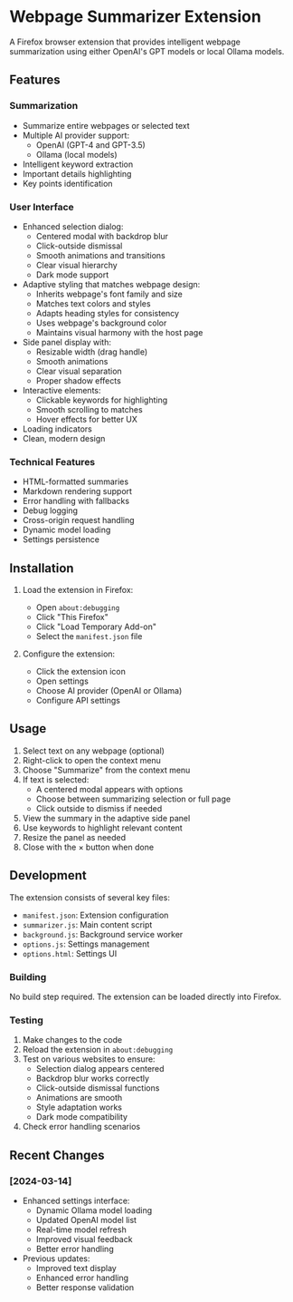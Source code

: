 # Webpage Summarizer Extension

A Firefox browser extension that provides intelligent webpage summarization using either OpenAI's GPT models or local Ollama models.

## Features

### Summarization
- Summarize entire webpages or selected text
- Multiple AI provider support:
  - OpenAI (GPT-4 and GPT-3.5)
  - Ollama (local models)
- Intelligent keyword extraction
- Important details highlighting
- Key points identification

### User Interface
- Enhanced selection dialog:
  - Centered modal with backdrop blur
  - Click-outside dismissal
  - Smooth animations and transitions
  - Clear visual hierarchy
  - Dark mode support
- Adaptive styling that matches webpage design:
  - Inherits webpage's font family and size
  - Matches text colors and styles
  - Adapts heading styles for consistency
  - Uses webpage's background color
  - Maintains visual harmony with the host page
- Side panel display with:
  - Resizable width (drag handle)
  - Smooth animations
  - Clear visual separation
  - Proper shadow effects
- Interactive elements:
  - Clickable keywords for highlighting
  - Smooth scrolling to matches
  - Hover effects for better UX
- Loading indicators
- Clean, modern design

### Technical Features
- HTML-formatted summaries
- Markdown rendering support
- Error handling with fallbacks
- Debug logging
- Cross-origin request handling
- Dynamic model loading
- Settings persistence

## Installation

1. Load the extension in Firefox:
   - Open `about:debugging`
   - Click "This Firefox"
   - Click "Load Temporary Add-on"
   - Select the `manifest.json` file

2. Configure the extension:
   - Click the extension icon
   - Open settings
   - Choose AI provider (OpenAI or Ollama)
   - Configure API settings

## Usage

1. Select text on any webpage (optional)
2. Right-click to open the context menu
3. Choose "Summarize" from the context menu
4. If text is selected:
   - A centered modal appears with options
   - Choose between summarizing selection or full page
   - Click outside to dismiss if needed
5. View the summary in the adaptive side panel
6. Use keywords to highlight relevant content
7. Resize the panel as needed
8. Close with the × button when done

## Development

The extension consists of several key files:
- `manifest.json`: Extension configuration
- `summarizer.js`: Main content script
- `background.js`: Background service worker
- `options.js`: Settings management
- `options.html`: Settings UI

### Building

No build step required. The extension can be loaded directly into Firefox.

### Testing

1. Make changes to the code
2. Reload the extension in `about:debugging`
3. Test on various websites to ensure:
   - Selection dialog appears centered
   - Backdrop blur works correctly
   - Click-outside dismissal functions
   - Animations are smooth
   - Style adaptation works
   - Dark mode compatibility
4. Check error handling scenarios

## Recent Changes

### [2024-03-14]
- Enhanced settings interface:
  - Dynamic Ollama model loading
  - Updated OpenAI model list
  - Real-time model refresh
  - Improved visual feedback
  - Better error handling
- Previous updates:
  - Improved text display
  - Enhanced error handling
  - Better response validation 